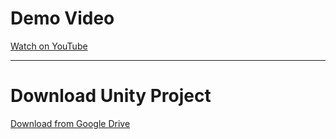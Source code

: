 # Demo Video

[Watch on YouTube](https://youtu.be/u8HGTndaenk)

---

# Download Unity Project

[Download from Google Drive](https://drive.google.com/file/d/1PD8vAn82RE4mANSXcwBHljaD0aH4awA4/view?usp=sharing)

